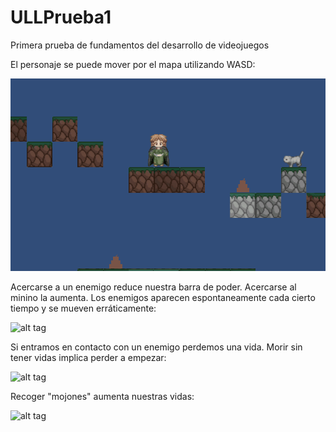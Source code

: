 # ULLPrueba1
Primera prueba de fundamentos del desarrollo de videojuegos


El personaje se puede mover por el mapa utilizando WASD:

![alt tag](GIFS/ex1.gif)

Acercarse a un enemigo reduce nuestra barra de poder. Acercarse al minino la aumenta. Los enemigos aparecen espontaneamente cada cierto tiempo y se mueven erráticamente:

![alt tag](GIFS/ex4.gif)

Si entramos en contacto con un enemigo perdemos una vida. Morir sin tener vidas implica perder a empezar:

![alt tag](GIFS/ex3.gif)

Recoger "mojones" aumenta nuestras vidas:

![alt tag](GIFS/ex5.gif)